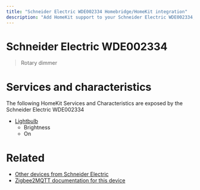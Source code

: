 ```yaml
---
title: "Schneider Electric WDE002334 Homebridge/HomeKit integration"
description: "Add HomeKit support to your Schneider Electric WDE002334, using Homebridge, Zigbee2MQTT and homebridge-z2m."
---
```

<!---
This file has been GENERATED using src/docgen/docgen.ts
DO NOT EDIT THIS FILE MANUALLY!
-->
# Schneider Electric WDE002334
> Rotary dimmer


# Services and characteristics
The following HomeKit Services and Characteristics are exposed by
the Schneider Electric WDE002334

* [Lightbulb](../../light.md)
  * Brightness
  * On


# Related
* [Other devices from Schneider Electric](../index.md#schneider_electric)
* [Zigbee2MQTT documentation for this device](https://www.zigbee2mqtt.io/devices/WDE002334.html)